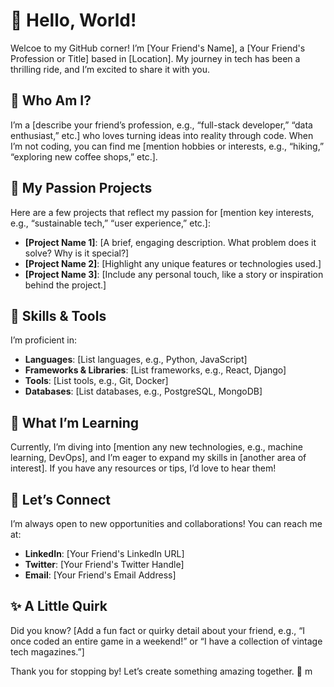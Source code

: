 # 👋 Hello, World!

Welcoe to my GitHub corner! I’m [Your Friend's Name], a [Your Friend's Profession or Title] based in [Location]. My journey in tech has been a thrilling ride, and I’m excited to share it with you.

## 🌟 Who Am I?

I’m a [describe your friend’s profession, e.g., “full-stack developer,” “data enthusiast,” etc.] who loves turning ideas into reality through code. When I’m not coding, you can find me [mention hobbies or interests, e.g., “hiking,” “exploring new coffee shops,” etc.].

## 🧠 My Passion Projects

Here are a few projects that reflect my passion for [mention key interests, e.g., “sustainable tech,” “user experience,” etc.]:

- **[Project Name 1]**: [A brief, engaging description. What problem does it solve? Why is it special?]
- **[Project Name 2]**: [Highlight any unique features or technologies used.]
- **[Project Name 3]**: [Include any personal touch, like a story or inspiration behind the project.]

## 🚀 Skills & Tools

I’m proficient in:

- **Languages**: [List languages, e.g., Python, JavaScript]
- **Frameworks & Libraries**: [List frameworks, e.g., React, Django]
- **Tools**: [List tools, e.g., Git, Docker]
- **Databases**: [List databases, e.g., PostgreSQL, MongoDB]

## 🌱 What I’m Learning

Currently, I’m diving into [mention any new technologies, e.g., machine learning, DevOps], and I’m eager to expand my skills in [another area of interest]. If you have any resources or tips, I’d love to hear them!

## 🤝 Let’s Connect

I’m always open to new opportunities and collaborations! You can reach me at:

- **LinkedIn**: [Your Friend's LinkedIn URL]
- **Twitter**: [Your Friend's Twitter Handle]
- **Email**: [Your Friend's Email Address]

## ✨ A Little Quirk

Did you know? [Add a fun fact or quirky detail about your friend, e.g., “I once coded an entire game in a weekend!” or “I have a collection of vintage tech magazines.”]

Thank you for stopping by! Let’s create something amazing together. 🚀
m
